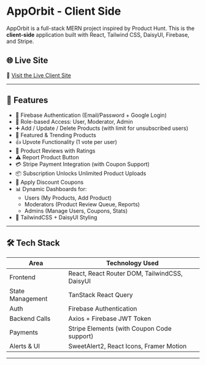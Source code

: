 # AppOrbit - Client Side

AppOrbit is a full-stack MERN project inspired by Product Hunt. This is the **client-side** application built with React, Tailwind CSS, DaisyUI, Firebase, and Stripe.

## 🌐 Live Site

🔗 [Visit the Live Client Site](https://my-twelve-assignment-a7eed.web.app)

---

## 🚀 Features

- 🔐 Firebase Authentication (Email/Password + Google Login)
- 👥 Role-based Access: User, Moderator, Admin
- ➕ Add / Update / Delete Products (with limit for unsubscribed users)
- 🌟 Featured & Trending Products
- 👍 Upvote Functionality (1 vote per user)
- 📝 Product Reviews with Ratings
- ⚠️ Report Product Button
- 💳 Stripe Payment Integration (with Coupon Support)
- 📦 Subscription Unlocks Unlimited Product Uploads
- 🧾 Apply Discount Coupons
- 📊 Dynamic Dashboards for:
  - Users (My Products, Add Product)
  - Moderators (Product Review Queue, Reports)
  - Admins (Manage Users, Coupons, Stats)
- 🎨 TailwindCSS + DaisyUI Styling

---

## 🛠️ Tech Stack

| Area              | Technology Used                                      |
|-------------------|------------------------------------------------------|
| Frontend          | React, React Router DOM, TailwindCSS, DaisyUI        |
| State Management  | TanStack React Query                                 |
| Auth              | Firebase Authentication                              |
| Backend Calls     | Axios + Firebase JWT Token                           |
| Payments          | Stripe Elements (with Coupon Code support)           |
| Alerts & UI       | SweetAlert2, React Icons, Framer Motion              |

---

